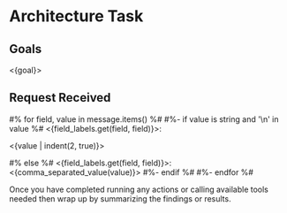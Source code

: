 # Architecture Task

## Goals

<{goal}>

## Request Received

#% for field, value in message.items() %#
#%- if value is string and '\n' in value %#
<{field_labels.get(field, field)}>:

<{value | indent(2, true)}>

#% else %#
<{field_labels.get(field, field)}>: <{comma_separated_value(value)}>
#%- endif %#
#%- endfor %#

Once you have completed running any actions or calling available tools
needed then wrap up by summarizing the findings or results.
